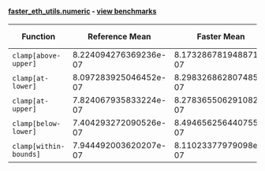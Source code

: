 #### [faster_eth_utils.numeric](https://github.com/BobTheBuidler/faster-eth-utils/blob/master/faster_eth_utils/numeric.py) - [view benchmarks](https://github.com/BobTheBuidler/faster-eth-utils/blob/master/benchmarks/test_numeric_benchmarks.py)

| Function | Reference Mean | Faster Mean | % Change | Speedup (%) | x Faster | Faster |
|----------|---------------|-------------|----------|-------------|----------|--------|
| `clamp[above-upper]` | 8.224094276369236e-07 | 8.173286781948871e-07 | 0.62% | 0.62% | 1.01x | ✅ |
| `clamp[at-lower]` | 8.097283925046452e-07 | 8.298326862807485e-07 | -2.48% | -2.42% | 0.98x | ❌ |
| `clamp[at-upper]` | 7.824067935833224e-07 | 8.278365506291082e-07 | -5.81% | -5.49% | 0.95x | ❌ |
| `clamp[below-lower]` | 7.404293272090526e-07 | 8.494656256440755e-07 | -14.73% | -12.84% | 0.87x | ❌ |
| `clamp[within-bounds]` | 7.944492003620207e-07 | 8.11023377979098e-07 | -2.09% | -2.04% | 0.98x | ❌ |
